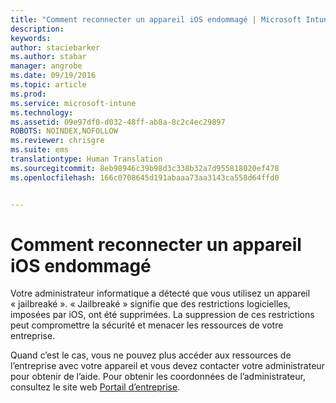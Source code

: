 ```yaml
---
title: "Comment reconnecter un appareil iOS endommagé | Microsoft Intune"
description: 
keywords: 
author: staciebarker
ms.author: stabar
manager: angrobe
ms.date: 09/19/2016
ms.topic: article
ms.prod: 
ms.service: microsoft-intune
ms.technology: 
ms.assetid: 09e97df0-d032-48ff-ab8a-8c2c4ec29897
ROBOTS: NOINDEX,NOFOLLOW
ms.reviewer: chrisgre
ms.suite: ems
translationtype: Human Translation
ms.sourcegitcommit: 8eb98946c39b98d3c338b32a7d955818020ef478
ms.openlocfilehash: 166c0708645d191abaaa73aa3143ca558d64ffd0


---
```


# Comment reconnecter un appareil iOS endommagé
Votre administrateur informatique a détecté que vous utilisez un appareil « jailbreaké ». « Jailbreaké » signifie que des restrictions logicielles, imposées par iOS, ont été supprimées. La suppression de ces restrictions peut compromettre la sécurité et menacer les ressources de votre entreprise. 

Quand c’est le cas, vous ne pouvez plus accéder aux ressources de l’entreprise avec votre appareil et vous devez contacter votre administrateur pour obtenir de l’aide. Pour obtenir les coordonnées de l’administrateur, consultez le site web [Portail d’entreprise](http://portal.manage.microsoft.com).



<!--HONumber=Oct16_HO2-->



